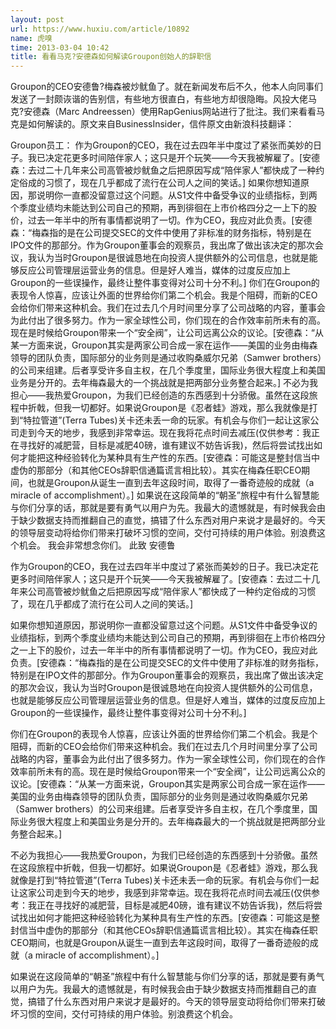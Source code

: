 ```yaml
---
layout: post
url: https://www.huxiu.com/article/10892
name: 虎嗅
time: 2013-03-04 10:42
title: 看看马克?安德森如何解读Groupon创始人的辞职信
---
```

Groupon的CEO安德鲁?梅森被炒鱿鱼了。就在新闻发布后不久，他本人向同事们发送了一封颇诙谐的告别信，有些地方很直白，有些地方却很隐晦。风投大佬马克?安德森（Marc Andreessen）使用RapGenius网站进行了批注。我们来看看马克是如何解读的。原文来自BusinessInsider，信件原文由新浪科技翻译：

Groupon员工： 作为Groupon的CEO，我在过去四年半中度过了紧张而美妙的日子。我已决定花更多时间陪伴家人；这只是开个玩笑——今天我被解雇了。[安德森：去过二十几年来公司高管被炒鱿鱼之后把原因写成“陪伴家人”都快成了一种约定俗成的习惯了，现在几乎都成了流行在公司人之间的笑话。] 如果你想知道原因，那说明你一直都没留意过这个问题。从S1文件中备受争议的业绩指标，到两个季度业绩均未能达到公司自己的预期，再到徘徊在上市价格四分之一上下的股价，过去一年半中的所有事情都说明了一切。作为CEO，我应对此负责。[安德森：“梅森指的是在公司提交SEC的文件中使用了非标准的财务指标，特别是在IPO文件的那部分。作为Groupon董事会的观察员，我出席了做出该决定的那次会议，我认为当时Groupon是很诚恳地在向投资人提供额外的公司信息，也就是能够反应公司管理层运营业务的信息。但是好人难当，媒体的过度反应加上Groupon的一些误操作，最终让整件事变得对公司十分不利。] 你们在Groupon的表现令人惊喜，应该让外面的世界给你们第二个机会。我是个阻碍，而新的CEO会给你们带来这种机会。我们在过去几个月时间里分享了公司战略的内容，董事会为此付出了很多努力。作为一家全球性公司，你们现在的合作效率前所未有的高。现在是时候给Groupon带来一个“安全阀”，让公司远离公众的议论。[安德森：“从某一方面来说，Groupon其实是两家公司合成一家在运作——美国的业务由梅森领导的团队负责，国际部分的业务则是通过收购桑威尔兄弟（Samwer brothers）的公司来组建。后者享受许多自主权，在几个季度里，国际业务很大程度上和美国业务是分开的。去年梅森最大的一个挑战就是把两部分业务整合起来。] 不必为我担心——我热爱Groupon，为我们已经创造的东西感到十分骄傲。虽然在这段旅程中折戟，但我一切都好。如果说Groupon是《忍者蛙》游戏，那么我就像是打到“特拉管道”(Terra Tubes)关卡还未丢一命的玩家。有机会与你们一起让这家公司走到今天的地步，我感到非常幸运。现在我将花点时间去减压(仅供参考：我正在寻找好的减肥营，目标是减肥40磅，谁有建议不妨告诉我)，然后将尝试找出如何才能把这种经验转化为某种具有生产性的东西。[安德森：可能这是整封信当中虚伪的那部分（和其他CEOs辞职信通篇谎言相比较）。其实在梅森任职CEO期间，也就是Groupon从诞生一直到去年这段时间，取得了一番奇迹般的成就（a miracle of accomplishment）。] 如果说在这段简单的“朝圣”旅程中有什么智慧能与你们分享的话，那就是要有勇气以用户为先。我最大的遗憾就是，有时候我会由于缺少数据支持而推翻自己的直觉，搞错了什么东西对用户来说才是最好的。今天的领导层变动将给你们带来打破坏习惯的空间，交付可持续的用户体验。别浪费这个机会。 我会非常想念你们。 此致 安德鲁

作为Groupon的CEO，我在过去四年半中度过了紧张而美妙的日子。我已决定花更多时间陪伴家人；这只是开个玩笑——今天我被解雇了。[安德森：去过二十几年来公司高管被炒鱿鱼之后把原因写成“陪伴家人”都快成了一种约定俗成的习惯了，现在几乎都成了流行在公司人之间的笑话。]

如果你想知道原因，那说明你一直都没留意过这个问题。从S1文件中备受争议的业绩指标，到两个季度业绩均未能达到公司自己的预期，再到徘徊在上市价格四分之一上下的股价，过去一年半中的所有事情都说明了一切。作为CEO，我应对此负责。[安德森：“梅森指的是在公司提交SEC的文件中使用了非标准的财务指标，特别是在IPO文件的那部分。作为Groupon董事会的观察员，我出席了做出该决定的那次会议，我认为当时Groupon是很诚恳地在向投资人提供额外的公司信息，也就是能够反应公司管理层运营业务的信息。但是好人难当，媒体的过度反应加上Groupon的一些误操作，最终让整件事变得对公司十分不利。]

你们在Groupon的表现令人惊喜，应该让外面的世界给你们第二个机会。我是个阻碍，而新的CEO会给你们带来这种机会。我们在过去几个月时间里分享了公司战略的内容，董事会为此付出了很多努力。作为一家全球性公司，你们现在的合作效率前所未有的高。现在是时候给Groupon带来一个“安全阀”，让公司远离公众的议论。[安德森：“从某一方面来说，Groupon其实是两家公司合成一家在运作——美国的业务由梅森领导的团队负责，国际部分的业务则是通过收购桑威尔兄弟（Samwer brothers）的公司来组建。后者享受许多自主权，在几个季度里，国际业务很大程度上和美国业务是分开的。去年梅森最大的一个挑战就是把两部分业务整合起来。]

不必为我担心——我热爱Groupon，为我们已经创造的东西感到十分骄傲。虽然在这段旅程中折戟，但我一切都好。如果说Groupon是《忍者蛙》游戏，那么我就像是打到“特拉管道”(Terra Tubes)关卡还未丢一命的玩家。有机会与你们一起让这家公司走到今天的地步，我感到非常幸运。现在我将花点时间去减压(仅供参考：我正在寻找好的减肥营，目标是减肥40磅，谁有建议不妨告诉我)，然后将尝试找出如何才能把这种经验转化为某种具有生产性的东西。[安德森：可能这是整封信当中虚伪的那部分（和其他CEOs辞职信通篇谎言相比较）。其实在梅森任职CEO期间，也就是Groupon从诞生一直到去年这段时间，取得了一番奇迹般的成就（a miracle of accomplishment）。]

如果说在这段简单的“朝圣”旅程中有什么智慧能与你们分享的话，那就是要有勇气以用户为先。我最大的遗憾就是，有时候我会由于缺少数据支持而推翻自己的直觉，搞错了什么东西对用户来说才是最好的。今天的领导层变动将给你们带来打破坏习惯的空间，交付可持续的用户体验。别浪费这个机会。

